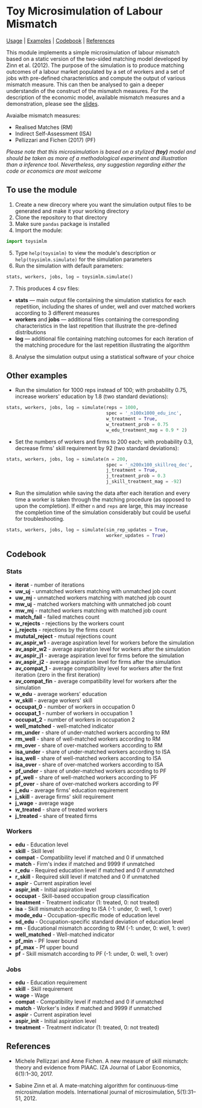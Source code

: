 # Toy Microsimulation of Labour Mismatch

[Usage](#to-use-the-module) | [Examples](#other-examples) | [Codebook](#codebook) | [References](#references)

This module implements a simple microsimulation of labour mismatch based on a static version of the two-sided matching model developed by Zinn et al. (2012). The purpose of the simulation is to produce matching outcomes of a labour market populated by a set of workers and a set of jobs with pre-defined characteristics and compute the output of various mismatch measure. This can then be analysed to gain a deeper understandin of the construct of the mismatch measures. For the description of the economic model, available mismatch measures and a demonstration, please see the [slides](./toysimlm_slides.pdf).

Avaialbe mismatch measures:
- Realised Matches (RM)
- Indirect Self-Assessment (ISA)
- Pellizzari and Fichen (2017) (PF)

*Please note that this microsimulation is based on a stylized **(toy)** model and should be taken as more of a methodological experiment and illustration than a inference tool. Nevertheless, any suggestion regarding either the code or economics are most welcome*

## To use the module

1. Create a new direcory where you want the simulation output files to be generated and make it your working directory
2. Clone the repository to that directory
3. Make sure ``pandas`` package is installed
4. Import the module:
```python
import toysimlm
```
5. Type ``help(toysimlm)`` to view the module's description or ``help(toysimlm.simulate)`` for the simulation parameters
6. Run the simulation with default parameters:
```python
stats, workers, jobs, log = toysimlm.simulate()
```
7. This produces 4 csv files:
 - **stats** — main output file contaiining the simulation statistics for each repetition, including the shares of under, well and over matched workers according to 3 different measures
 - **workers** and **jobs** — additional files containing the corresponding characteristics in the last repetition that illustrate the pre-defined distributions 
 - **log** — additional file containing matching outcomes for each iteration of the matching procedure for the last repetition illustrating the algorithm
8. Analyse the simulation output using a statistical software of your choice

## Other examples

 - Run the simulation for 1000 reps instead of 100; with probability 0.75, increase workers' education by 1.8 (two standard deviations):
 ```python
stats, workers, jobs, log = simulate(reps = 1000,
                                      spec = '_n100x1000_edu_inc',
                                      w_treatment = True,
                                      w_treatment_prob = 0.75
                                      w_edu_treatment_mag = 0.9 * 2)
 ```

- Set the numbers of workers and firms to 200 each;  with probability 0.3, decrease firms' skill requirement by 92 (two standard deviations):
 ```python
stats, workers, jobs, log = simulate(n = 200,
                                      spec = '_n200x100_skillreq_dec',
                                      j_treatment = True,
                                      j_treatment_prob = 0.3
                                      j_skill_treatment_mag = -92)
 ``` 

- Run the simulation while saving the data after each iteration and every time a worker is taken through the matching procedure (as opposed to upon the completion). If either ``n`` and ``reps`` are large, this may increase the completion time of the simulation considerably but could be useful for troubleshooting.
 ```python
stats, workers, jobs, log = simulate(sim_rep_updates = True,
                                      worker_updates = True)
 ```

## Codebook

### Stats
- **iterat** - number of iterations
- **uw_uj** - unmatched workers matching with unmatched job count
- **uw_mj** - unmatched workers matching with matched job count
- **mw_uj** - matched workers matching with unmatched job count
- **mw_mj** - matched workers matching with matched job count
- **match_fail** - failed matches count
- **w_rejects** - rejections by the workers count
- **j_rejects** - rejections by the firms count
- **mututal_reject** - mutual rejections count
- **av_aspir_w1** - average aspiration level for workers before the simulation
- **av_aspir_w2** - average aspiration level for workers after the simulation
- **av_aspir_j1** - average aspiration level for firms before the simulation
- **av_aspir_j2** - average aspiration level for firms after the simulation
- **av_compat_1** - average compatibility level for workers after the first iteration (zero in the first iteration)
- **av_compat_fin** - average compatibility level for workers after the simulation
- **w_edu** - average workers' education
- **w_skill** - average workers' skill
- **occupat_0** - number of workers in occupation 0
- **occupat_1** - number of workers in occupation 1
- **occupat_2** - number of workers in occupation 2
- **well_matched** - well-matched indicator
- **rm_under** - share of under-matched workers according to RM
- **rm_well** - share of well-matched workers according to RM
- **rm_over** - share of over-matched workers according to RM
- **isa_under** - share of under-matched workers according to ISA
- **isa_well** - share of well-matched workers according to ISA
- **isa_over** - share of over-matched workers according to ISA
- **pf_under** - share of under-matched workers according to PF
- **pf_well** - share of well-matched workers according to PF
- **pf_over** - share of over-matched workers according to PF
- **j_edu** - average firms' education requirement
- **j_skill** - average firms' skill requirement
- **j_wage** - average wage
- **w_treated** - share of treated workers
- **j_treated** - share of treated firms

### Workers
- **edu** - Education level
- **skill** - Skill level
- **compat** - Compatibility level if matched and 0 if unmatched
- **match** - Firm's index if matched and 9999 if unmatched
- **r_edu** - Required education level if matched and 0 if unmatched
- **r_skill** - Required skill level if matched and 0 if unmatched
- **aspir** - Current aspiration level
- **aspir_init** - Initial aspiration level
- **occupat** - Skill-based occupation group classification 
- **treatment** - Treatment indicator (1: treated, 0: not treated)
- **isa** - Skill mismatch according to ISA (-1: under, 0: well, 1: over)
- **mode_edu** - Occupation-specific mode of education level
- **sd_edu** - Occupation-specific standard deviation of education level
- **rm** - Educational mismatch according to RM (-1: under, 0: well, 1: over)
- **well_matched** - Well-matched indicator
- **pf_min** - PF lower bound
- **pf_max** - Pf upper bound
- **pf** - Skill mismatch according to PF (-1: under, 0: well, 1: over)

### Jobs
- **edu** - Education requirement
- **skill** - Skill requirement
- **wage** - Wage
- **compat** - Compatibility level if matched and 0 if unmatched
- **match** - Worker's index if matched and 9999 if unmatched 
- **aspir** - Current aspiration level
- **aspir_init** - Initial aspiration level
- **treatment** - Treatment indicator (1: treated, 0: not treated)

## References

- Michele Pellizzari and Anne Fichen. A new measure of skill mismatch: theory and evidence from PIAAC. IZA Journal of Labor Economics, 6(1):1–30, 2017.

 - Sabine Zinn et al. A mate-matching algorithm for continuous-time microsimulation models. International journal of microsimulation, 5(1):31–51, 2012.